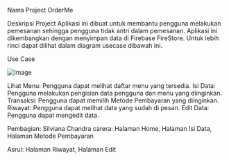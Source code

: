 Nama Project
OrderMe

Deskripsi Project
Aplikasi ini dibuat untuk membantu pengguna melakukan pemesanan sehingga pengguna tidak antri dalam pemesanan. Aplikasi ini dikembangkan dengan menyimpan data di Firebase FireStore. Untuk lebih rinci dapat dilihat dalam diagram usecase dibawah ini.

Use Case

![image](https://github.com/Carera12/ProjectUAS_063_122/assets/114927603/d95859db-2447-4099-b194-ee3a5664035d)

Lihat Menu: Pengguna dapat melihat daftar menu yang tersedia.
Isi Data: Pengguna melakukan pengisian data pengguna dan menu yang diinginkan.
Transaksi: Pengguna dapat memilih Metode Pembayaran yang diinginkan.
Riwayat: Pengguna dapat melihat data yang sudah di pesan.
Edit Data: Pengguna dapat mengedit data.

Pembagian:
Silviana Chandra carera: Halaman Home, Halaman Isi Data, Halaman Metode Pembayaran

Asrul: Halaman Riwayat, Halaman Edit
